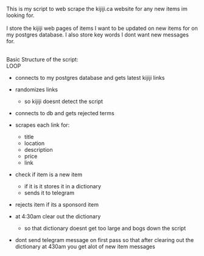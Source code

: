This is my script to web scrape the kijiji.ca website for any new items im looking for.<br><br>
I store the kijiji web pages of items I want to be updated on new items for on my postgres database.
I also store key words I dont want new messages for.<br><br>

Basic Structure of the script:<br>
LOOP
  - connects to my postgres database and gets latest kijiji links
  - randomizes links
      - so kijiji doesnt detect the script
  - connects to db and gets rejected terms
  
  - scrapes each link for:
      - title
      - location
      - description
      - price
      - link
  - check if item is a new item
      - if it is it stores it in a dictionary
      - sends it to telegram
  - rejects item if its a sponsord item
  
  - at 4:30am clear out the dictionary
      - so that dictionary doesnt get too large and bogs down the script
    
  - dont send telegram message on first pass so that after clearing out the dictionary
   at 430am you get alot of new item messages
 
